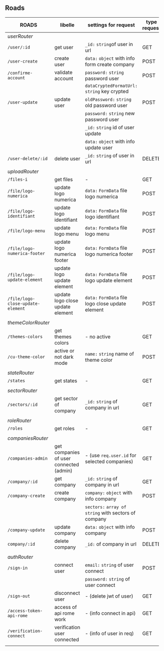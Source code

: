 ## Roads

| ROADS                             | libelle                                 | settings for request                                 | type request |
| --------------------------------- | --------------------------------------- | ---------------------------------------------------- | ------------ |
| _userRouter_                      |                                         |                                                      |              |
| `/user/:id`                       | get user                                | `_id:` `string`of user in url                        | GET          |
| `/user-create `                   | create user                             | `data:` `object` with info form create company       | POST         |
| `/confirme-account`               | validate account                        | `password:` `string ` password user                  | POST         |
|                                   |                                         | `dataCryptedFormatUrl:` `string` key crypted         |              |
| `/user-update`                    | update user                             | `oldPassword:` `string` old password user            | POST         |
|                                   |                                         | `password:` `string` new password user               |              |
|                                   |                                         | `_id:` `string` id of user update                    |              |
|                                   |                                         | `data:` `object` with info update user               |              |
| `/user-delete/:id`                | delete user                             | `_id:` `string` of user in url                       | DELETE       |
|                                   |                                         |                                                      |              |
| _uploadRouter_                    |                                         |                                                      |              |
| `/files-i`                        | get files                               | -                                                    | GET          |
| `/file/logo-numerica`             | update logo numerica                    | `data:` `FormData` file logo numerica                | POST         |
| `/file/logo-identifiant`          | update logo identifiant                 | `data:` `FormData` file logo identifiant             | POST         |
| `/file/logo-menu`                 | update logo menu                        | `data:` `FormData` file logo menu                    | POST         |
| `/file/logo-numerica-footer`      | update logo numerica footer             | `data:` `FormData` file logo numerica footer         | POST         |
| `/file/logo-update-element`       | update logo update element              | `data:` `FormData` file logo update element          | POST         |
| `/file/logo-close-update-element` | update logo close update element        | `data:` `FormData` file logo close update element    | POST         |
|                                   |                                         |                                                      |              |
| _themeColorRouter_                |                                         |                                                      |              |
| `/themes-colors`                  | get themes colors                       | - no active                                          | GET          |
| `/cu-theme-color`                 | active or not dark mode                 | `name:` `string` name of theme color                 | POST         |
|                                   |                                         |                                                      |              |
| _stateRouter_                     |                                         |                                                      |              |
| `/states`                         | get states                              | -                                                    | GET          |
|                                   |                                         |                                                      |              |
| _sectorRouter_                    |                                         |                                                      |              |
| `/sectors/:id`                    | get sector of company                   | `_id:` `string` of company in url                    | GET          |
|                                   |                                         |                                                      |              |
| _roleRouter_                      |                                         |                                                      |              |
| `/roles`                          | get roles                               | -                                                    | GET          |
|                                   |                                         |                                                      |              |
| _companiesRouter_                 |                                         |                                                      |              |
| `/companies-admin`                | get companies of user connected (admin) | - (use `req.user.id` for selected companies)         | GET          |
| `/company/:id`                    | get company                             | `_id:` `string` of company in url                    | GET          |
| `/company-create`                 | create company                          | `company:` `object` with info company                | POST         |
|                                   |                                         | `sectors:` `array of string` with sectors of company |              |
| `/company-update`                 | update company                          | `data:` `object` with info company                   | POST         |
| `company/:id`                     | delete company                          | `_id:` of company in url                             | DELETE       |
|                                   |                                         |                                                      |              |
| _authRouter_                      |                                         |                                                      |              |
| `/sign-in`                        | connect user                            | `email:` `string` of user connect                    | POST         |
|                                   |                                         | `password:` `string` of user connect                 |              |
| `/sign-out`                       | disconnect user                         | - (delete jwt of user)                               | GET          |
| `/access-token-api-rome`          | access of api rome work                 | - (info connect in api)                              | GET          |
| `/verification-connect`           | verification user connected             | - (info of user in req)                              | GET          |
|                                   |                                         |                                                      |              |

